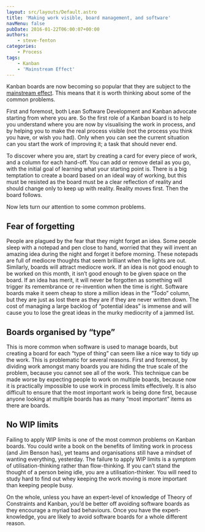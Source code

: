 ```yaml
---
layout: src/layouts/Default.astro
title: 'Making work visible, board management, and software'
navMenu: false
pubDate: 2016-01-22T06:00:07+00:00
authors:
    - steve-fenton
categories:
    - Process
tags:
    - Kanban
    - 'Mainstream Effect'
---
```


Kanban boards are now becoming so popular that they are subject to the [mainstream effect](/2016/01/the-mainstream-effect/). This means that it is worth thinking about some of the common problems.

First and foremost, both Lean Software Development and Kanban advocate starting from where you are. So the first role of a Kanban board is to help you understand where you are now by visualising the work in process, and by helping you to make the real process visible (not the process you think you have, or wish you had). Only when you can see the current situation can you start the work of improving it; a task that should never end.

To discover where you are, start by creating a card for every piece of work, and a column for each hand-off. You can add or remove detail as you go, with the initial goal of learning what your starting point is. There is a big temptation to create a board based on an ideal way of working, but this must be resisted as the board must be a clear reflection of reality and should change only to keep up with reality. Reality moves first. Then the board follows.

Now lets turn our attention to some common problems.

## Fear of forgetting

People are plagued by the fear that they might forget an idea. Some people sleep with a notepad and pen close to hand, worried that they will invent an amazing idea during the night and forget it before morning. These notepads are full of mediocre thoughts that seem brilliant when the lights are out. Similarly, boards will attract mediocre work. If an idea is not good enough to be worked on this month, it isn’t good enough to be given space on the board. If an idea has merit, it will never be forgotten as something will trigger its remembrance or re-invention when the time is right. Software boards make it seem cheap to store a million ideas in the “Todo” column, but they are just as lost there as they are if they are never written down. The cost of managing a large backlog of “potential ideas” is immense and will cause you to lose the great ideas in the murky mediocrity of a jammed list.

## Boards organised by “type”

This is more common when software is used to manage boards, but creating a board for each “type of thing” can seem like a nice way to tidy up the work. This is problematic for several reasons. First and foremost, by dividing work amongst many boards you are hiding the true scale of the problem, because you cannot see all of the work. This technique can be made worse by expecting people to work on multiple boards, because now it is practically impossible to use work in process limits effectively. It is also difficult to ensure that the most important work is being done first, because anyone looking at multiple boards has as many “most important” items as there are boards.

## No WIP limits

Failing to apply WIP limits is one of the most common problems on Kanban boards. You could write a book on the benefits of limiting work in process (and Jim Benson has), yet teams and organisations still have a mindset of wanting everything, yesterday. The failure to apply WIP limits is a symptom of utilisation-thinking rather than flow-thinking. If you can’t stand the thought of a person being idle, you are a utilisation-thinker. You will need to study hard to find out whey keeping the work moving is more important than keeping people busy.

On the whole, unless you have an expert-level of knowledge of Theory of Constraints and Kanban, you’d be better off avoiding software boards as they encourage a myriad bad behaviours. Once you have the expert-knowledge, you are likely to avoid software boards for a whole different reason.